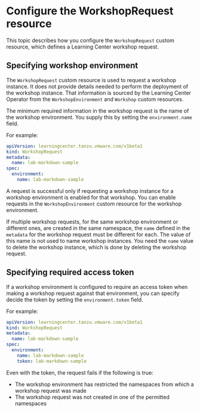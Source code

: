 # Configure the WorkshopRequest resource

This topic describes how you configure the `WorkshopRequest` custom resource, which defines a
Learning Center workshop request.

## <a id="specify-workshop-env"></a> Specifying workshop environment

The `WorkshopRequest` custom resource is used to request a workshop instance.
It does not provide details needed to perform the deployment of the workshop instance.
That information is sourced by the Learning Center Operator from the `WorkshopEnvironment`
and `Workshop` custom resources.

The minimum required information in the workshop request is the name of the workshop
environment. You supply this by setting the `environment.name` field.

For example:

```yaml
apiVersion: learningcenter.tanzu.vmware.com/v1beta1
kind: WorkshopRequest
metadata:
  name: lab-markdown-sample
spec:
  environment:
    name: lab-markdown-sample
```

A request is successful only if requesting a workshop instance for a workshop environment
is enabled for that workshop. You can enable requests in the `WorkshopEnvironment`
custom resource for the workshop environment.

If multiple workshop requests, for the same workshop environment or different ones, are
created in the same namespace, the `name` defined in the `metadata` for the workshop request must be
different for each. The value of this name is not used to name workshop
instances. You need the `name` value to delete the workshop instance, which is done by deleting the
workshop request.

## <a id="specify-req-access-token"></a> Specifying required access token

If a workshop environment is configured to require an access token when making a workshop request
against that environment, you can specify decide the token by setting the `environment.token` field.

For example:

```yaml
apiVersion: learningcenter.tanzu.vmware.com/v1beta1
kind: WorkshopRequest
metadata:
  name: lab-markdown-sample
spec:
  environment:
    name: lab-markdown-sample
    token: lab-markdown-sample
```

Even with the token, the request fails if the following is true:

* The workshop environment has restricted the namespaces from which a workshop request was made
* The workshop request was not created in one of the permitted namespaces
